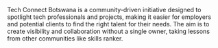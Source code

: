 Tech Connect Botswana is a community-driven initiative designed to spotlight tech professionals and projects, making it easier for employers and potential clients to find the right talent for their needs.
The aim is to create visibility and collaboration without a single owner, taking lessons from other communities like skills ranker.